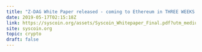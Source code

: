 ```yaml
---
title: "Z-DAG White Paper released - coming to Ethereum in THREE WEEKS! (PDF warning, blog post in comments)"
date: 2019-05-17T02:15:18Z
link: https://syscoin.org/assets/Syscoin_Whitepaper_Final.pdf?utm_medium=RSS&utm_source=hune
site: syscoin.org
topic: crypto
draft: false
---
```

